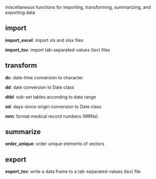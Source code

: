 miscellaneous functions for importing, transforming, summarizing, and exporting data

## import

**import_excel**: import xls and xlsx files

**import_tsv**: import tab-separated-values (tsv) files

## transform

**dc**: date-time conversion to character

**dd**: date conversion to Date class

**dtbl**: sub-set tables according to date range

**od**: days-since-origin conversion to Date class

**mrn**: format medical record numbers (MRNs)

## summarize

**order_unique**: order unique elements of vectors

## export

**export_tsv**: write a data frame to a tab-separated-values (tsv) file